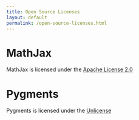 ```yaml
---
title: Open Source Licenses
layout: default
permalink: /open-source-licenses.html
---
```


# MathJax

MathJax is licensed under the [Apache License 2.0](https://github.com/mathjax/MathJax-src/blob/master/LICENSE)

# Pygments

Pygments is licensed under the [Unlicense](https://github.com/jwarby/jekyll-pygments-themes/blob/master/UNLICENSE.txt)
